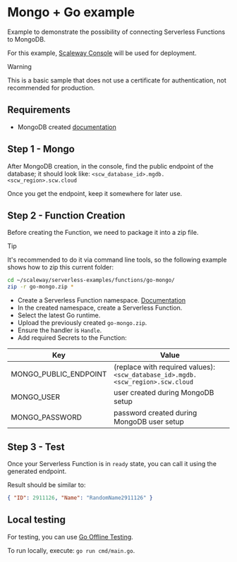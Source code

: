 # Mongo + Go example

Example to demonstrate the possibility of connecting Serverless Functions to MongoDB.

For this example, [Scaleway Console](https://console.scaleway.com/) will be used for deployment.

> [!WARNING]
> This is a basic sample that does not use a certificate for authentication, not recommended for production.

## Requirements

- MongoDB created [documentation](https://www.scaleway.com/en/docs/managed-mongodb-databases/quickstart/#how-to-create-a-database-instance)

## Step 1 - Mongo

After MongoDB creation, in the console, find the public endpoint of the database; it should look like: `<scw_database_id>.mgdb.<scw_region>.scw.cloud`

Once you get the endpoint, keep it somewhere for later use.

## Step 2 - Function Creation

Before creating the Function, we need to package it into a zip file.

> [!TIP]
> It's recommended to do it via command line tools, so the following example shows how to zip this current folder:
>
> ```sh
> cd ~/scaleway/serverless-examples/functions/go-mongo/
> zip -r go-mongo.zip *
> ```

- Create a Serverless Function namespace. [Documentation](https://www.scaleway.com/en/docs/serverless-functions/how-to/create-manage-delete-functions-namespace/#creating-a-serverless-functions-namespace)
- In the created namespace, create a Serverless Function.
- Select the latest Go runtime.
- Upload the previously created `go-mongo.zip`.
- Ensure the handler is `Handle`.
- Add required Secrets to the Function:

| Key                   | Value                                                                                                          |
| --------------------- | -------------------------------------------------------------------------------------------------------------- |
| MONGO_PUBLIC_ENDPOINT | (replace with required values): `<scw_database_id>.mgdb.<scw_region>.scw.cloud`                                  |
| MONGO_USER            | user created during MongoDB setup                                                                              |
| MONGO_PASSWORD        | password created during MongoDB user setup                                                                     |

## Step 3 - Test

Once your Serverless Function is in `ready` state, you can call it using the generated endpoint.

Result should be similar to:

```json
{ "ID": 2911126, "Name": "RandomName2911126" }
```

## Local testing

For testing, you can use [Go Offline Testing](https://github.com/scaleway/serverless-functions-go).

To run locally, execute: `go run cmd/main.go`.
